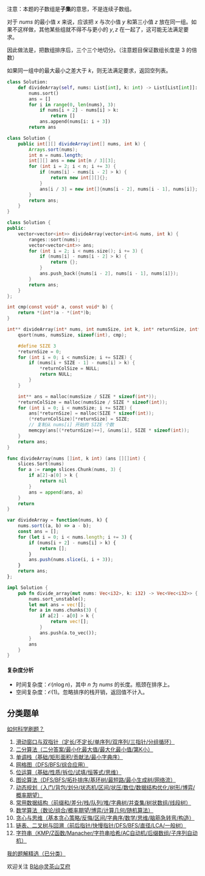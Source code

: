 注意：本题的子数组是**子集**的意思，不是连续子数组。

对于 $\textit{nums}$ 的最小值 $x$ 来说，应该把 $x$ 与次小值 $y$ 和第三小值 $z$ 放在同一组。如果不这样做，其他某些组就不得不与更小的 $y,z$ 在一起了，这可能无法满足要求。 

因此做法是，把数组排序后，三个三个地切分。（注意题目保证数组长度是 $3$ 的倍数）

如果同一组中的最大最小之差大于 $k$，则无法满足要求，返回空列表。

```py [sol-Python3]
class Solution:
    def divideArray(self, nums: List[int], k: int) -> List[List[int]]:
        nums.sort()
        ans = []
        for i in range(0, len(nums), 3):
            if nums[i + 2] - nums[i] > k:
                return []
            ans.append(nums[i: i + 3])
        return ans
```

```java [sol-Java]
class Solution {
    public int[][] divideArray(int[] nums, int k) {
        Arrays.sort(nums);
        int n = nums.length;
        int[][] ans = new int[n / 3][3];
        for (int i = 2; i < n; i += 3) {
            if (nums[i] - nums[i - 2] > k) {
                return new int[][]{};
            }
            ans[i / 3] = new int[]{nums[i - 2], nums[i - 1], nums[i]};
        }
        return ans;
    }
}
```

```cpp [sol-C++]
class Solution {
public:
    vector<vector<int>> divideArray(vector<int>& nums, int k) {
        ranges::sort(nums);
        vector<vector<int>> ans;
        for (int i = 2; i < nums.size(); i += 3) {
            if (nums[i] - nums[i - 2] > k) {
                return {};
            }
            ans.push_back({nums[i - 2], nums[i - 1], nums[i]});
        }
        return ans;
    }
};
```

```c [sol-C]
int cmp(const void* a, const void* b) {
    return *(int*)a - *(int*)b;
}

int** divideArray(int* nums, int numsSize, int k, int* returnSize, int** returnColSize) {
    qsort(nums, numsSize, sizeof(int), cmp);

    #define SIZE 3
    *returnSize = 0;
    for (int i = 0; i < numsSize; i += SIZE) {
        if (nums[i + SIZE - 1] - nums[i] > k) {
            *returnColSize = NULL;
            return NULL;
        }
    }

    int** ans = malloc(numsSize / SIZE * sizeof(int*));
    *returnColSize = malloc(numsSize / SIZE * sizeof(int));
    for (int i = 0; i < numsSize; i += SIZE) {
        ans[*returnSize] = malloc(SIZE * sizeof(int));
        (*returnColSize)[*returnSize] = SIZE;
        // 复制从 nums[i] 开始的 SIZE 个数
        memcpy(ans[(*returnSize)++], &nums[i], SIZE * sizeof(int));
    }
    return ans;
}
```

```go [sol-Go]
func divideArray(nums []int, k int) (ans [][]int) {
	slices.Sort(nums)
	for a := range slices.Chunk(nums, 3) {
		if a[2]-a[0] > k {
			return nil
		}
		ans = append(ans, a)
	}
	return
}
```

```js [sol-JavaScript]
var divideArray = function(nums, k) {
    nums.sort((a, b) => a - b);
    const ans = [];
    for (let i = 0; i < nums.length; i += 3) {
        if (nums[i + 2] - nums[i] > k) {
            return [];
        }
        ans.push(nums.slice(i, i + 3));
    }
    return ans;
};
```

```rust [sol-Rust]
impl Solution {
    pub fn divide_array(mut nums: Vec<i32>, k: i32) -> Vec<Vec<i32>> {
        nums.sort_unstable();
        let mut ans = vec![];
        for a in nums.chunks(3) {
            if a[2] - a[0] > k {
                return vec![];
            }
            ans.push(a.to_vec());
        }
        ans
    }
}
```

#### 复杂度分析

- 时间复杂度：$\mathcal{O}(n\log n)$，其中 $n$ 为 $\textit{nums}$ 的长度。瓶颈在排序上。
- 空间复杂度：$\mathcal{O}(1)$。忽略排序的栈开销，返回值不计入。

## 分类题单

[如何科学刷题？](https://leetcode.cn/circle/discuss/RvFUtj/)

1. [滑动窗口与双指针（定长/不定长/单序列/双序列/三指针/分组循环）](https://leetcode.cn/circle/discuss/0viNMK/)
2. [二分算法（二分答案/最小化最大值/最大化最小值/第K小）](https://leetcode.cn/circle/discuss/SqopEo/)
3. [单调栈（基础/矩形面积/贡献法/最小字典序）](https://leetcode.cn/circle/discuss/9oZFK9/)
4. [网格图（DFS/BFS/综合应用）](https://leetcode.cn/circle/discuss/YiXPXW/)
5. [位运算（基础/性质/拆位/试填/恒等式/思维）](https://leetcode.cn/circle/discuss/dHn9Vk/)
6. [图论算法（DFS/BFS/拓扑排序/基环树/最短路/最小生成树/网络流）](https://leetcode.cn/circle/discuss/01LUak/)
7. [动态规划（入门/背包/划分/状态机/区间/状压/数位/数据结构优化/树形/博弈/概率期望）](https://leetcode.cn/circle/discuss/tXLS3i/)
8. [常用数据结构（前缀和/差分/栈/队列/堆/字典树/并查集/树状数组/线段树）](https://leetcode.cn/circle/discuss/mOr1u6/)
9. [数学算法（数论/组合/概率期望/博弈/计算几何/随机算法）](https://leetcode.cn/circle/discuss/IYT3ss/)
10. [贪心与思维（基本贪心策略/反悔/区间/字典序/数学/思维/脑筋急转弯/构造）](https://leetcode.cn/circle/discuss/g6KTKL/)
11. [链表、二叉树与回溯（前后指针/快慢指针/DFS/BFS/直径/LCA/一般树）](https://leetcode.cn/circle/discuss/K0n2gO/)
12. [字符串（KMP/Z函数/Manacher/字符串哈希/AC自动机/后缀数组/子序列自动机）](https://leetcode.cn/circle/discuss/SJFwQI/)

[我的题解精选（已分类）](https://github.com/EndlessCheng/codeforces-go/blob/master/leetcode/SOLUTIONS.md)

欢迎关注 [B站@灵茶山艾府](https://space.bilibili.com/206214)

